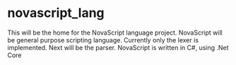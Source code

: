 # novascript_lang
This will be the home for the NovaScript language project.
NovaScript will be general purpose scripting language.
Currently only the lexer is implemented. Next will be the parser.
NovaScript is written in C#, using .Net Core